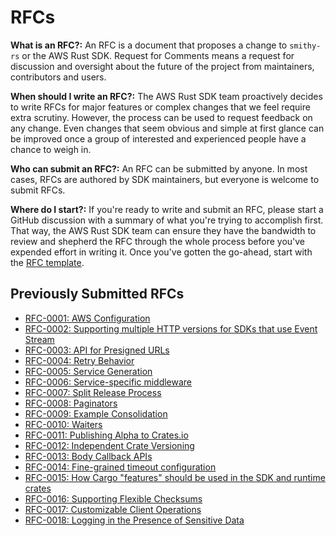 # RFCs

**What is an RFC?:** An RFC is a document that proposes a change to `smithy-rs` or the AWS Rust SDK. Request for Comments means a request for discussion and oversight about the future of the project from maintainers, contributors and users.

**When should I write an RFC?:** The AWS Rust SDK team proactively decides to write RFCs for major features or complex changes that we feel require extra scrutiny. However, the process can be used to request feedback on any change. Even changes that seem obvious and simple at first glance can be improved once a group of interested and experienced people have a chance to weigh in.

**Who can submit an RFC?:** An RFC can be submitted by anyone. In most cases, RFCs are authored by SDK maintainers, but everyone is welcome to submit RFCs.

**Where do I start?:** If you're ready to write and submit an RFC, please start a GitHub discussion with a summary of what you're trying to accomplish first. That way, the AWS Rust SDK team can ensure they have the bandwidth to review and shepherd the RFC through the whole process before you've expended effort in writing it. Once you've gotten the go-ahead, start with the [RFC template](./rfc_template.md).

## Previously Submitted RFCs

- [RFC-0001: AWS Configuration](./rfc0001_shared_config.md)
- [RFC-0002: Supporting multiple HTTP versions for SDKs that use Event Stream](./rfc0002_http_versions.md)
- [RFC-0003: API for Presigned URLs](./rfc0003_presigning_api.md)
- [RFC-0004: Retry Behavior](./rfc0004_retry_behavior.md)
- [RFC-0005: Service Generation](./rfc0005_service_generation.md)
- [RFC-0006: Service-specific middleware](./rfc0006_service_specific_middleware.md)
- [RFC-0007: Split Release Process](./rfc0007_split_release_process.md)
- [RFC-0008: Paginators](./rfc0008_paginators.md)
- [RFC-0009: Example Consolidation](./rfc0009_example_consolidation.md)
- [RFC-0010: Waiters](./rfc0010_waiters.md)
- [RFC-0011: Publishing Alpha to Crates.io](./rfc0011_crates_io_alpha_publishing.md)
- [RFC-0012: Independent Crate Versioning](./rfc0012_independent_crate_versioning.md)
- [RFC-0013: Body Callback APIs](./rfc0013_body_callback_apis.md)
- [RFC-0014: Fine-grained timeout configuration](./rfcs/rfc0014_timeout_config.md)
- [RFC-0015: How Cargo "features" should be used in the SDK and runtime crates](./rfcs/rfc0015_using_features_responsibly.md)
- [RFC-0016: Supporting Flexible Checksums](./rfcs/rfc0016_flexible_checksum_support.md)
- [RFC-0017: Customizable Client Operations](./rfcs/rfc0017_customizable_client_operations.md)
- [RFC-0018: Logging in the Presence of Sensitive Data](./rfcs/rfc0018_logging_sensitive.md)
